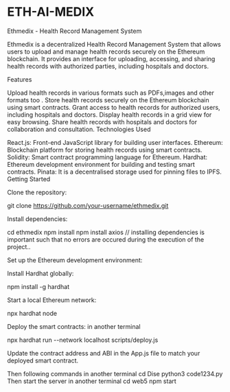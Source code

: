 # ETH-AI-MEDIX

Ethmedix - Health Record Management System

Ethmedix is a decentralized Health Record Management System that allows users to upload and manage health records securely on the Ethereum blockchain. It provides an interface for uploading, accessing, and sharing health records with authorized parties, including hospitals and doctors.

Features

Upload health records in various formats such as PDFs,images and other formats too .
Store health records securely on the Ethereum blockchain using smart contracts.
Grant access to health records for authorized users, including hospitals and doctors.
Display health records in a grid view for easy browsing.
Share health records with hospitals and doctors for collaboration and consultation.
Technologies Used

React.js: Front-end JavaScript library for building user interfaces.
Ethereum: Blockchain platform for storing health records using smart contracts.
Solidity: Smart contract programming language for Ethereum.
Hardhat: Ethereum development environment for building and testing smart contracts.
Pinata: It is a decentralised storage used for pinning files to IPFS.
Getting Started

Clone the repository:

git clone https://github.com/your-username/ethmedix.git

Install dependencies:

cd ethmedix npm install npm install axios // installing dependencies is important such that no errors are occured during the execution of the project..

Set up the Ethereum development environment:

Install Hardhat globally:

npm install -g hardhat

Start a local Ethereum network:

npx hardhat node

Deploy the smart contracts: in another terminal

npx hardhat run --network localhost scripts/deploy.js

Update the contract address and ABI in the App.js file to match your deployed smart contract.

Then following commands in another terminal cd Dise
python3 code1234.py
Then start the server in another terminal cd web5 npm start
